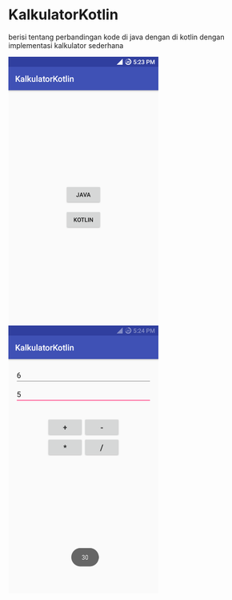 # KalkulatorKotlin
berisi tentang perbandingan kode di java dengan di kotlin dengan implementasi kalkulator sederhana

<img width="300" alt="Main Menu" src="https://github.com/karindralinux/KalkulatorKotlin/blob/master/Screenshot_20180512-172346.png">
<img width="300" alt="Main Menu" src="https://github.com/karindralinux/KalkulatorKotlin/blob/master/Screenshot_20180512-172405.png">
